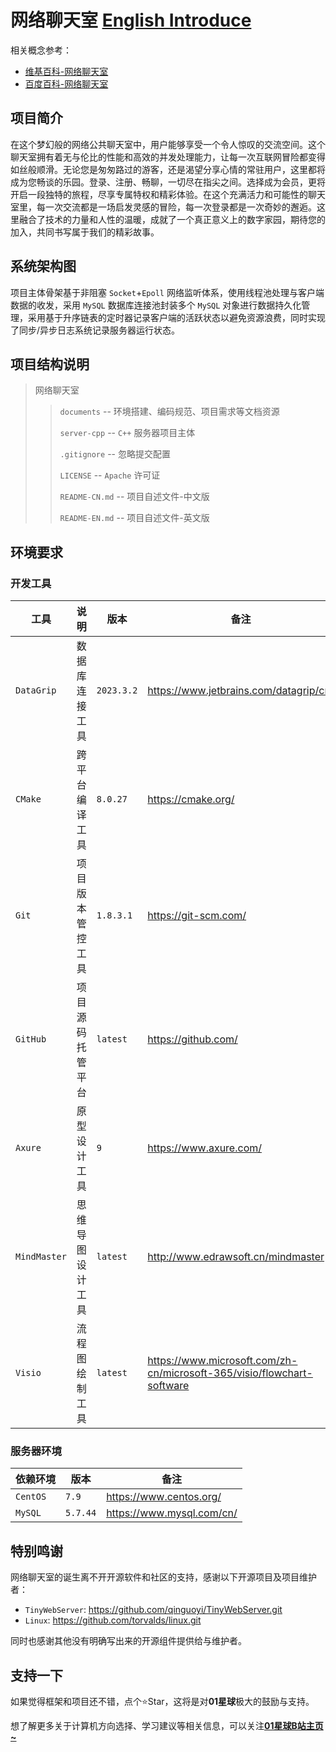 # 网络聊天室 [English Introduce](README-EN.md)

相关概念参考：

- [维基百科-网络聊天室](https://zh.m.wikipedia.org/wiki/%E7%B6%B2%E8%B7%AF%E8%81%8A%E5%A4%A9%E5%AE%A4 "点击跳转维基百科页面")
- [百度百科-网络聊天室](https://baike.baidu.com/item/%E7%BD%91%E7%BB%9C%E8%81%8A%E5%A4%A9%E5%AE%A4/2324705?_swebfr=220011 "点击跳转百度百科页面")

## 项目简介

在这个梦幻般的网络公共聊天室中，用户能够享受一个令人惊叹的交流空间。这个聊天室拥有着无与伦比的性能和高效的并发处理能力，让每一次互联网冒险都变得如丝般顺滑。无论您是匆匆路过的游客，还是渴望分享心情的常驻用户，这里都将成为您畅谈的乐园。登录、注册、畅聊，一切尽在指尖之间。选择成为会员，更将开启一段独特的旅程，尽享专属特权和精彩体验。在这个充满活力和可能性的聊天室里，每一次交流都是一场启发灵感的冒险，每一次登录都是一次奇妙的邂逅。这里融合了技术的力量和人性的温暖，成就了一个真正意义上的数字家园，期待您的加入，共同书写属于我们的精彩故事。

## 系统架构图

项目主体骨架基于非阻塞 `Socket`+`Epoll` 网络监听体系，使用线程池处理与客户端数据的收发，采用 `MySQL` 数据库连接池封装多个 `MySQL` 对象进行数据持久化管理，采用基于升序链表的定时器记录客户端的活跃状态以避免资源浪费，同时实现了同步/异步日志系统记录服务器运行状态。

## 项目结构说明
>  网络聊天室  
>
> > `documents` -- 环境搭建、编码规范、项目需求等文档资源
> > 
> > `server-cpp` -- `C++` 服务器项目主体
> >
> > `.gitignore` -- 忽略提交配置
> >
> > `LICENSE` -- `Apache` 许可证
> > 
> > `README-CN.md` -- 项目自述文件-中文版
> > 
> > `README-EN.md` -- 项目自述文件-英文版


## 环境要求

### 开发工具

| 工具            | 说明                  | 版本      | 备注                                                         |
| --------------- | --------------------- | --------- | ------------------------------------------------------------ |
| `DataGrip`      | 数据库连接工具        |  `2023.3.2`   | https://www.jetbrains.com/datagrip/cn/                        |
| `CMake`         | 跨平台编译工具       | `8.0.27`    |https://cmake.org/ |               |
| `Git`           | 项目版本管控工具      | `1.8.3.1`    | https://git-scm.com/                                         |
| `GitHub`        | 项目源码托管平台      | `latest`    |https://github.com/                                    |
| `Axure`         | 原型设计工具          | `9`         | https://www.axure.com/                                       |
| `MindMaster`    | 思维导图设计工具      | `latest`    | http://www.edrawsoft.cn/mindmaster                           |
| `Visio`         | 流程图绘制工具        | `latest`    | https://www.microsoft.com/zh-cn/microsoft-365/visio/flowchart-software |

### 服务器环境

| 依赖环境    | 版本                                                         | 备注                                                         |
| ----------- | ------------------------------------------------------------ | ------------------------------------------------------------ |
| `CentOS` | `7.9`                                                      | https://www.centos.org/                               |
| `MySQL`     | `5.7.44`                                                       | https://www.mysql.com/cn/                                    |      |

## 特别鸣谢

网络聊天室的诞生离不开开源软件和社区的支持，感谢以下开源项目及项目维护者：

- `TinyWebServer`: https://github.com/qinguoyi/TinyWebServer.git
- `Linux`: https://github.com/torvalds/linux.git

同时也感谢其他没有明确写出来的开源组件提供给与维护者。

## 支持一下

如果觉得框架和项目还不错，点个⭐Star，这将是对**01星球**极大的鼓励与支持。

想了解更多关于计算机方向选择、学习建议等相关信息，可以关注[**01星球B站主页~**](https://space.bilibili.com/1653229811?spm_id_from=333.1007.0.0)
